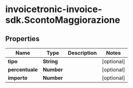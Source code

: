 # invoicetronic-invoice-sdk.ScontoMaggiorazione

## Properties

Name | Type | Description | Notes
------------ | ------------- | ------------- | -------------
**tipo** | **String** |  | [optional] 
**percentuale** | **Number** |  | [optional] 
**importo** | **Number** |  | [optional] 


